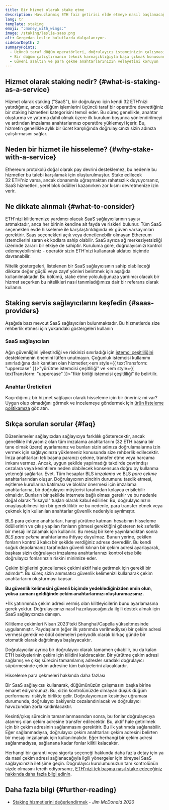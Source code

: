 ```yaml
---
title: Bir hizmet olarak stake etme
description: Havuzlanmış ETH faiz getirisi elde etmeye nasıl başlanacağına dair genel bir bakış
lang: tr
template: staking
emoji: ":money_with_wings:"
image: /staking/leslie-saas.png
alt: Gergedan Leslie bulutlarda dalgalanıyor.
sidebarDepth: 2
summaryPoints:
  - Üçüncü taraf düğüm operatörleri, doğrulayıcı istemcinizin çalışmasını yönetir
  - Bir düğüm çalıştırmanın teknik karmaşıklığıyla başa çıkmak konusunda kendini rahat hissetmeyen 32 ETH'si olan herkes için harika bir seçenek
  - Güveni azaltın ve para çekme anahtarlarınızın velayetini koruyun
---
```


## Hizmet olarak staking nedir? {#what-is-staking-as-a-service}

Hizmet olarak staking ("SaaS"), bir doğrulayıcı için kendi 32 ETH'nizi yatırdığınız, ancak düğüm işlemlerini üçüncü taraf bir operatöre devrettiğiniz bir staking hizmetleri kategorisini temsil eder. Bu süreç genellikle, anahtar oluşturma ve yatırma dahil olmak üzere ilk kurulum boyunca yönlendirilmeyi ve ardından imzalama anahtarlarınızı operatöre yüklemeyi içerir. Bu, hizmetin genellikle aylık bir ücret karşılığında doğrulayıcınızı sizin adınıza çalıştırmasını sağlar.

## Neden bir hizmet ile hisseleme? {#why-stake-with-a-service}

Ethereum protokolü doğal olarak pay devrini desteklemez, bu nedenle bu hizmetler bu talebi karşılamak için oluşturulmuştur. Stake edilecek 32 ETH'niz varsa, ancak donanımla uğraşmaktan rahatsızlık duyuyorsanız, SaaS hizmetleri, yerel blok ödülleri kazanırken zor kısmı devretmenize izin verir.

<CardGrid>
  <Card title="Sizin kendi doğrulayıcılarınız" emoji=":desktop_computer:" description="Deposit your own 32 ETH to activate your own set of signing keys that will participate in Ethereum consensus. Monitor your progress with dashboards to watch those ETH rewards accumulate." />
  <Card title="Başlaması kolay" emoji="🏁" description="Forget about hardware specs, setup, node maintenance and upgrades. SaaS providers let you outsource the hard part by uploading your own signing credentials, allowing them to run a validator on your behalf, for a small cost." />
  <Card title="Riskinizi sınırlayın" emoji=":shield:" description="In many cases users do not have to give up access to the keys that enable withdrawing or transferring staked funds. These are different from the signing keys, and can be stored separately to limit (but not eliminate) your risk as a staker." />
</CardGrid>

<StakingComparison page="saas" />

## Ne dikkate alınmalı {#what-to-consider}

ETH'nizi kilitlemenize yardımcı olacak SaaS sağlayıcılarının sayısı artmaktadır, anca her birinin kendine ait fayda ve riskleri bulunur. Tüm SaaS seçenekleri evde hisseleme ile karşılaştırıldığında ek güven varsayımları gerektirir. Saas seçenekleri açık veya denetlenebilir olmayan Ethereum istemcilerini saran ek kodlara sahip olabilir. SaaS ayrıca ağ merkeziyetsizliği üzerinde zararlı bir etkiye de sahiptir. Kuruluma göre, doğrulayıcınızı kontrol edemeyebilirsiniz - operatör sizin ETH'nizi kullanarak aldatıcı biçimde davranabilir.

Nitelik göstergeleri, listelenen bir SaaS sağlayıcısının sahip olabileceği dikkate değer güçlü veya zayıf yönleri belirtmek için aşağıda kullanılmaktadır. Bu bölümü, stake etme yolculuğunuza yardımcı olacak bir hizmet seçerken bu nitelikleri nasıl tanımladığımıza dair bir referans olarak kullanın.

<StakingConsiderations page="saas" />

## Staking servis sağlayıcılarını keşfedin {#saas-providers}

Aşağıda bazı mevcut SaaS sağlayıcıları bulunmaktadır. Bu hizmetlerde size rehberlik etmesi için yukarıdaki göstergeleri kullanın

<ProductDisclaimer />

### SaaS sağlayıcıları

<StakingProductsCardGrid category="saas" />

Ağın güvenliğini iyileştirdiği ve riskinizi sınırladığı için [istemci çeşitliliğini](/developers/docs/nodes-and-clients/client-diversity/) desteklemenin önemini lütfen unutmayın. Çoğunluk istemcisi kullanımı sınırladığına dair kanıtları olan hizmetler;<em style={{ textTransform: "uppercase" }}>"yürütme istemcisi çeşitliliği"</em> ve <em style={{ textTransform: "uppercase" }}>"fikir birliği istemcisi çeşitliliği" ile belirtilir.</em>

### Anahtar Üreticileri

<StakingProductsCardGrid category="keyGen" />

Kaçırdığımız bir hizmet sağlayıcı olarak hisseleme için bir öneriniz mi var? Uygun olup olmadığını görmek ve incelemeye göndermek için [ürün listeleme politikamıza](/contributing/adding-staking-products/) göz atın.

## Sıkça sorulan sorular {#faq}

<ExpandableCard title="Anahtarlarımı kim tutuyor?" eventCategory="SaasStaking" eventName="clicked who holds my keys">
Düzenlemeler sağlayıcıdan sağlayıcıya farklılık gösterecektir, ancak genellikle ihtiyacınız olan tüm imzalama anahtarlarını (32 ETH başına bir tane olmak üzere) ayarlamanız ve bunları sizin adınıza doğrulamalarına izin vermek için sağlayıcınıza yüklemeniz konusunda size rehberlik edilecektir. İmza anahtarları tek başına paranızı çekme, transfer etme veya harcama imkanı vermez. Ancak, uygun şekilde yapılmadığı takdirde çevrimdışı cezalara veya kesintilere neden olabilecek konsensusa doğru oy kullanma yeteneği sağlarlar.
</ExpandableCard>

<ExpandableCard title="Yani iki anahtar seti mi var?" eventCategory="SaasStaking" eventName="clicked so there are two sets of keys">
Evet. Tüm hesaplar BLS <em> imzalama </em> ve BLS <em> para çekme </em> anahtarlarından oluşur. Doğrulayıcının zincirin durumunu tasdik etmesi, eşitleme kurullarına katılması ve bloklar önermesi için imzalama anahtarlarına, bir doğrulayıcı müşterisi tarafından kolayca erişilebilir olmalıdır. Bunların bir şekilde internete bağlı olması gerekir ve bu nedenle doğal olarak "kısayol" tuşları olarak kabul edilirler. Bu, doğrulayıcınızın onaylayabilmesi için bir gerekliliktir ve bu nedenle, para transfer etmek veya çekmek için kullanılan anahtarlar güvenlik nedeniyle ayrılmıştır.

BLS para çekme anahtarları, hangi yürütme katmanı hesabının hisseleme ödüllerinin ve çıkış yapılan fonların gitmesi gerektiğini gösteren tek seferlik bir mesajı imzalamak için kullanılır. Bu mesaj bir kere yayınlandıktan sonra <em>BLS para çekme</em> anahtarlarına ihtiyaç duyulmaz. Bunun yerine, çekilen fonların kontrolü kalıcı bir şekilde verdiğiniz adrese devredilir. Bu kendi soğuk depolamanız tarafından güvenli kılınan bir çekim adresi ayarlayarak, başkası sizin doğrulayıcı imzalama anahtarlarınızı kontrol etse bile doğrulayıcı fonlarınızın riskini minimize eder.

Çekim bilgilerini güncellemek çekimi aktif hale getirmek için gerekli bir adımdır\*. Bu süreç sizin anımsatıcı güvenlik kelimenizi kullanarak çekim anahtarlarını oluşturmayı kapsar.

<strong>Bu güvenlik kelimesini güvenli biçimde yedeklediğinizden emin olun, yoksa zamanı geldiğinde çekim anahtarlarınızı oluşturamazsınız.</strong>

\*İlk yatırımında çekim adresi vermiş olan kilitleyicilerin bunu ayarlamasına gerek yoktur. Doğrulayıcınızı nasıl hazırlayacağınızla ilgili destek almak için SaaS sağlayıcınıza danışın.
</ExpandableCard>

<ExpandableCard title="Ne zaman geri çekebilirim?" eventCategory="SaasStaking" eventName="clicked when can I withdraw">
Kilitleme çekimleri Nisan 2023'teki Shanghai/Capella yükseltmesinde uygulanmıştır. Paydaşların (eğer ilk yatırımda verilmediyse) bir çekim adresi vermesi gerekir ve ödül ödemeleri periyodik olarak birkaç günde bir otomatik olarak dağıtılmaya başlayacaktır.

Doğrulayıcılar ayrıca bir doğrulayıcı olarak tamamen çıkabilir, bu da kalan ETH bakiyelerinin çekim için kilidini kaldıracaktır. Bir yürütme çekim adresi sağlamış ve çıkış sürecini tamamlamış adresler sıradaki doğrulayıcı süpürmesinde çekim adresine tüm bakiyelerini alacaklardır.

<ButtonLink to="/staking/withdrawals/">Hisseleme para çekmeleri hakkında daha fazlası</ButtonLink>
</ExpandableCard>

<ExpandableCard title="Kesik yersem ne olur?" eventCategory="SaasStaking" eventName="clicked what happens if I get slashed">
Bir SaaS sağlayıcısı kullanarak, düğümünüzün çalışmasını başka birine emanet ediyorsunuz. Bu, sizin kontrolünüzde olmayan düşük düğüm performansı riskiyle birlikte gelir. Doğrulayıcınızın kesintiye uğraması durumunda, doğrulayıcı bakiyeniz cezalandırılacak ve doğrulayıcı havuzundan zorla kaldırılacaktır.

Kesinti/çıkış sürecinin tamamlanmasından sonra, bu fonlar doğrulayıcıya atanmış olan çekim adresine transfer edilecektir. Bu, aktif hale getirilmek için bir çekim adresinin sağlanmasını gerektirir. Bu ilk yatırımda sağlanabilir. Eğer sağlanmadıysa, doğrulayıcı çekim anahtarları çekim adresini belirten bir mesajı imzalamak için kullanılmalıdır. Eğer herhangi bir çekim adresi sağlanmadıysa, sağlanana kadar fonlar kilitli kalacaktır.

Herhangi bir garanti veya sigorta seçeneği hakkında daha fazla detay için ya da nasıl çekim adresi sağlanacağıyla ilgili yönergeler için bireysel SaaS sağlayıcınızla iletişime geçin. Doğrulayıcı kurulumunuzun tam kontrolünün sizde olmasını tercih ediyorsanız, <a href="/staking/solo/">ETH'nizi tek başına nasıl stake edeceğiniz hakkında daha fazla bilgi edinin</a>.
</ExpandableCard>

## Daha fazla bilgi {#further-reading}

- [Staking hizmetlerini değerlendirmek](https://www.attestant.io/posts/evaluating-staking-services/) - _Jim McDonald 2020_
